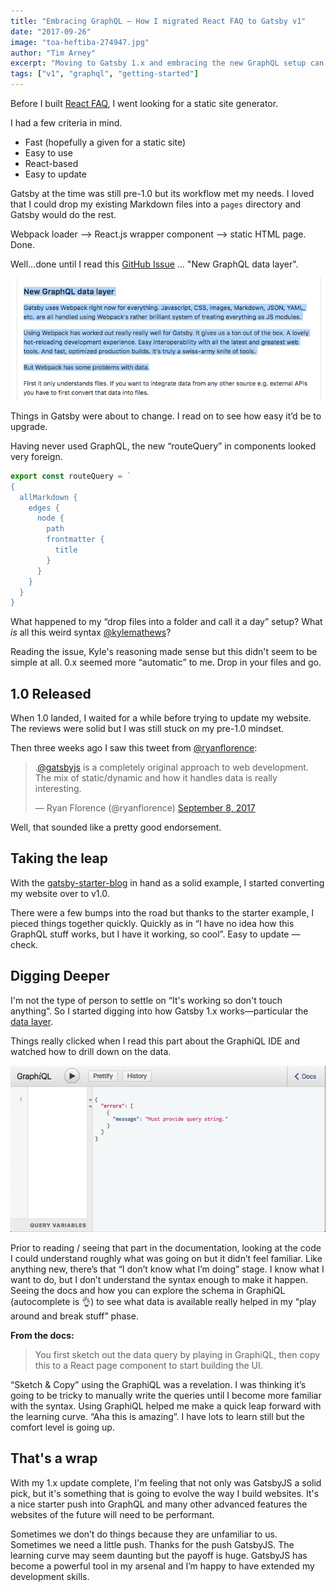 ```yaml
---
title: "Embracing GraphQL — How I migrated React FAQ to Gatsby v1"
date: "2017-09-26"
image: "toa-heftiba-274947.jpg"
author: "Tim Arney"
excerpt: "Moving to Gatsby 1.x and embracing the new GraphQL setup can be daunting but the effort is going to payoff"
tags: ["v1", "graphql", "getting-started"]
---
```


Before I built [React FAQ](https://reactfaq.site/), I went looking for a static
site generator.

I had a few criteria in mind.

* Fast (hopefully a given for a static site)
* Easy to use
* React-based
* Easy to update

Gatsby at the time was still pre-1.0 but its workflow met my needs. I loved that
I could drop my existing Markdown files into a `pages` directory and Gatsby
would do the rest.

Webpack loader —> React.js wrapper component —> static HTML page. Done.

Well...done until I read this
[GitHub Issue](https://github.com/gatsbyjs/gatsby/issues/420) … "New GraphQL
data layer".

![issue-420](issue-420.png)

Things in Gatsby were about to change. I read on to see how easy it’d be to
upgrade.

Having never used GraphQL, the new “routeQuery” in components looked very
foreign.

```javascript
export const routeQuery = `
{
  allMarkdown {
    edges {
      node {
        path
        frontmatter {
          title
        }
      }
    }
  }
}
```

What happened to my “drop files into a folder and call it a day” setup? What
_is_ all this weird syntax [@kylemathews](https://twitter.com/kylemathews)?

Reading the issue, Kyle's reasoning made sense but this didn't seem to be simple
at all. 0.x seemed more “automatic” to me. Drop in your files and go.

## 1.0 Released

When 1.0 landed, I waited for a while before trying to update my website. The
reviews were solid but I was still stuck on my pre-1.0 mindset.

Then three weeks ago I saw this tweet from
[@ryanflorence](https://twitter.com/ryanflorence):

<blockquote class="twitter-tweet" data-lang="en"><p lang="en" dir="ltr">.<a href="https://twitter.com/gatsbyjs">@gatsbyjs</a> is a completely original approach to web development. The mix of static/dynamic and how it handles data is really interesting.</p>&mdash; Ryan Florence (@ryanflorence) <a href="https://twitter.com/ryanflorence/status/906233888560758784">September 8, 2017</a></blockquote>

Well, that sounded like a pretty good endorsement.

## Taking the leap

With the [gatsby-starter-blog](https://github.com/gatsbyjs/gatsby-starter-blog)
in hand as a solid example, I started converting my website over to v1.0.

There were a few bumps into the road but thanks to the starter example, I pieced
things together quickly. Quickly as in “I have no idea how this GraphQL stuff
works, but I have it working, so cool”. Easy to update — check.

## Digging Deeper

I'm not the type of person to settle on “It's working so don't touch anything”.
So I started digging into how Gatsby 1.x works—particular the
[data layer](/tutorial/part-four/#data-in-gatsby).

Things really clicked when I read this part about the GraphiQL IDE and watched
how to drill down on the data.

![GraphiQL](graphiql.gif)

Prior to reading / seeing that part in the documentation, looking at the code I
could understand roughly what was going on but it didn’t feel familiar. Like
anything new, there’s that “I don’t know what I’m doing” stage. I know what I
want to do, but I don’t understand the syntax enough to make it happen. Seeing
the docs and how you can explore the schema in GraphiQL (autocomplete is 👌) to
see what data is available really helped in my “play around and break stuff”
phase.

**From the docs:**

> You first sketch out the data query by playing in GraphiQL, then copy this to
> a React page component to start building the UI.

“Sketch & Copy” using the GraphiQL was a revelation. I was thinking it’s going
to be tricky to manually write the queries until I become more familiar with the
syntax. Using GraphiQL helped me make a quick leap forward with the learning
curve. “Aha this is amazing”. I have lots to learn still but the comfort level
is going up.

## That's a wrap

With my 1.x update complete, I'm feeling that not only was GatsbyJS a solid
pick, but it's something that is going to evolve the way I build websites. It's
a nice starter push into GraphQL and many other advanced features the websites
of the future will need to be performant.

Sometimes we don’t do things because they are unfamiliar to us. Sometimes we
need a little push. Thanks for the push GatsbyJS. The learning curve may seem
daunting but the payoff is huge. GatsbyJS has become a powerful tool in my
arsenal and I’m happy to have extended my development skills.
